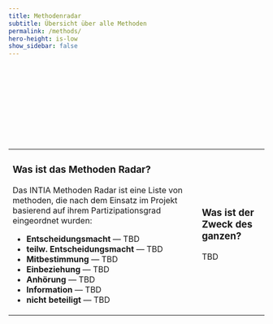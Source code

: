 ```yaml
---
title: Methodenradar
subtitle: Übersicht über alle Methoden
permalink: /methods/
hero-height: is-low
show_sidebar: false
---
```

<script src="https://d3js.org/d3.v4.min.js"></script>
<script src="../assets/js/radar.js"></script>

<svg class="radar" id="radar"></svg>

<script>
radar_visualization({
  svg_id: "radar",
  width: 1450,
  height: 1000,
  colors: {
    background: "#fff",
    grid: "#bbb",
    inactive: "#ddd"
  },
  title: "INTIA Method Radar",
  quadrants: [
    { name: "Deliver" }, //0
    { name: "Develop" }, //1
    { name: "Discover" },//2
    { name: "Define" }   //3
  ],
  rings: [
    { name: "Entscheidungsmacht", color: "#93c47d" },       //0
    { name: "teilw. Entscheidungsmacht", color: "#93d2c2" },//1
    { name: "Mitbestimmung", color: "#fbdb84" },            //2
    { name: "Einbeziehung", color: "#efafa9" },             //3
    { name: "Anhörung", color: "#857dc4" },                 //4
    { name: "Information", color: "#efafa9" },              //5
    { name: "nicht beteiligt", color: "#efafa9" }           //6
  ],  
  /*
   color_code
   - Established Method #93c47d
   - New developed Method #93d2c2
   - Method to be tested #fbdb84
   - other #efafa9
  */
  print_layout: false,
  //zoomed_quadrant: 0,
  //ENTRIES
  entries: [
      {
        quadrant: 2,
        ring: 5,
        label: "Hospitation",
        active: true,
        link: "methods/hospitation.html",
        moved: 0,
        color_code: "#93c47d"
      },
      {
        quadrant: 1,
        ring: 3,
        label: "Workshops",
        active: true,
        link: "404.html",
        moved: 10,
        color_code: "#93c47d"
      },
      {
        quadrant: 2,
        ring: 4,
        label: "Escape Game",
        active: true,
        link: "404.html",
        moved: 0,
        color_code: "#93d2c2"
      },
      
      {
        quadrant: 2,
        ring: 5,
        label: "Check-In",
        active: true,
        link:  "404.html",
        moved: 0,
        color_code: "#93c47d"
      },
      {
        quadrant: 2,
        ring: 5,
        label: "Warm-Ups",
        active: true,
        link:  "404.html",
        moved: 0,
        color_code: "#93c47d"
      },
      {
        quadrant: 2,
        ring: 3,
        label: "Smiley Feedback",
        active: true,
        link:  "404.html",
        moved: 0,
        color_code: "#93c47d"
      },
      {
        quadrant: 2,
        ring: 3,
        label: "Erfindungsmemory",
        active: true,
        link:  "404.html",
        moved: 0,
        color_code: "#93c47d"
      },
      {
        quadrant: 2,
        ring: 3,
        label: "Erfindungsskala",
        active: true,
        link:  "404.html",
        moved: 0,
        color_code: "#93c47d"
      },
      {
        quadrant: 2,
        ring: 4,
        label: "Interviews",
        active: true,
        link:  "404.html",
        moved: 0,
        color_code: "#93c47d"
      },
      {
        quadrant: 2,
        ring: 4,
        label: "„Stimmt oder Stimmt Nicht“",
        active: true,
        link:  "404.html",
        moved: 0,
        color_code: "#93c47d"
      },
      {
        quadrant: 2,
        ring: 3,
        label: "Der Superheld",
        active: true,
        link:  "404.html",
        moved: 0,
        color_code: "#93c47d"
      },
      {
        quadrant: 1,
        ring: 2,
        label: "Paper Function Mapping",
        active: true,
        link:  "404.html",
        moved: 0,
        color_code: "#93d2c2"
      },
      {
        quadrant: 1,
        ring: 2,
        label: "Behaviour-Driven Prototyping",
        active: true,
        link:  "404.html",
        moved: 0,
        color_code: "#93d2c2"
      },
      {
        quadrant: 1,
        ring: 4,
        label: "Probe Kit",
        active: true,
        link: "404.html",
        moved: 0,
        color_code: "#93d2c2"
      },
  ]
  //ENTRIES
});
</script>

<table>
<tr>
<td>

<h3>Was ist das Methoden Radar?</h3>

<p>
Das INTIA Methoden Radar ist eine Liste von methoden, die nach dem Einsatz im Projekt basierend auf ihrem Partizipationsgrad eingeordnet wurden:
</p>
<ul>
<li><strong>Entscheidungsmacht</strong> &mdash; TBD</li>
<li><strong>teilw. Entscheidungsmacht</strong> &mdash; TBD</li>
<li><strong>Mitbestimmung</strong> &mdash; TBD</li>
<li><strong>Einbeziehung</strong> &mdash; TBD</li>
<li><strong>Anhörung</strong> &mdash; TBD</li>
<li><strong>Information</strong> &mdash; TBD</li>
<li><strong>nicht beteiligt</strong> &mdash; TBD</li>
</ul>

</td><td>

<h3>Was ist der Zweck des ganzen?</h3>

<p>
TBD
</p>
</td></tr>
</table>